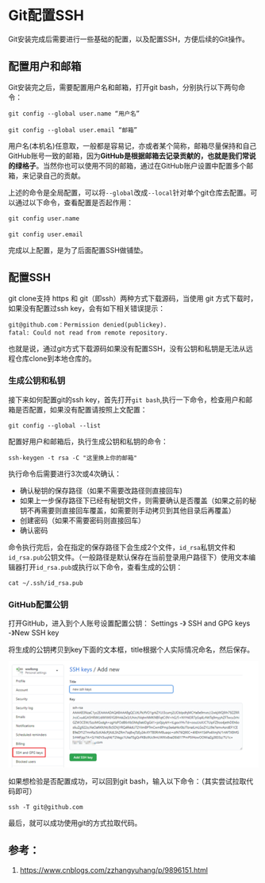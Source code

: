 # Git配置SSH

Git安装完成后需要进行一些基础的配置，以及配置SSH，方便后续的Git操作。

## 配置用户和邮箱

Git安装完之后，需要配置用户名和邮箱，打开git bash，分别执行以下两句命令：

```shell
git config --global user.name “用户名”

git config --global user.email “邮箱”
```

用户名(本机名)任意取，一般都是容易记，亦或者某个简称，邮箱尽量保持和自己GitHub账号一致的邮箱，因为**GitHub是根据邮箱去记录贡献的，也就是我们常说的绿格子**。当然你也可以使用不同的邮箱，通过在GitHub账户设置中配置多个邮箱，来记录自己的贡献。

上述的命令是全局配置，可以将`--global`改成`--local`针对单个git仓库去配置。可以通过以下命令，查看配置是否起作用：

```shell
git config user.name

git config user.email
```

完成以上配置，是为了后面配置SSH做铺垫。

## 配置SSH

git clone支持 https 和 git（即ssh）两种方式下载源码，当使用 git 方式下载时，如果没有配置过ssh key，会有如下相关错误提示：

```
git@github.com：Permission denied(publickey).
fatal: Could not read from remote repository.
```

也就是说，通过git方式下载源码如果没有配置SSH，没有公钥和私钥是无法从远程仓库clone到本地仓库的。

### 生成公钥和私钥

接下来如何配置git的ssh key，首先打开`git bash`,执行一下命令，检查用户和邮箱是否配置，如果没有配置请按照上文配置：

```shell
git config --global --list 
```

配置好用户和邮箱后，执行生成公钥和私钥的命令：

```shell
ssh-keygen -t rsa -C "这里换上你的邮箱"
```

执行命令后需要进行3次或4次确认：

- 确认秘钥的保存路径（如果不需要改路径则直接回车)
- 如果上一步保存路径下已经有秘钥文件，则需要确认是否覆盖（如果之前的秘钥不再需要则直接回车覆盖，如需要则手动拷贝到其他目录后再覆盖）
- 创建密码（如果不需要密码则直接回车）
- 确认密码

命令执行完后，会在指定的保存路径下会生成2个文件，`id_rsa`私钥文件和`id_rsa.pub`公钥文件。（一般路径是默认保存在当前登录用户路径下）使用文本编辑器打开`id_rsa.pub`或执行以下命令，查看生成的公钥：

```shell
cat ~/.ssh/id_rsa.pub
```

### GitHub配置公钥

打开GitHub，进入到个人账号设置配置公钥： Settings -》 SSH and GPG keys -》New SSH key

将生成的公钥拷贝到key下面的文本框，title根据个人实际情况命名，然后保存。

![git-ssh](./imgs/git-ssh.png)

如果想检验是否配置成功，可以回到git bash，输入以下命令：（其实尝试拉取代码即可）

```
ssh -T git@github.com
```

最后，就可以成功使用git的方式拉取代码。

## 参考：

1. https://www.cnblogs.com/zzhangyuhang/p/9896151.html